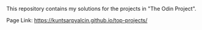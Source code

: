 This repository contains my solutions for the projects in "The Odin Project".

Page Link: https://kuntsarpyalcin.github.io/top-projects/